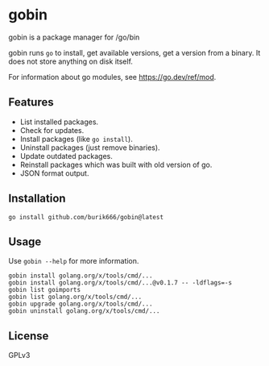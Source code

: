 # gobin
gobin is a package manager for /go/bin

gobin runs `go` to install, get available versions, get a version from a binary.
It does not store anything on disk itself.

For information about go modules, see https://go.dev/ref/mod.

## Features
- List installed packages.
- Check for updates.
- Install packages (like `go install`).
- Uninstall packages (just remove binaries).
- Update outdated packages.
- Reinstall packages which was built with old version of go.
- JSON format output.

## Installation

    go install github.com/burik666/gobin@latest

## Usage
Use `gobin --help` for more information.

    gobin install golang.org/x/tools/cmd/...
    gobin install golang.org/x/tools/cmd/...@v0.1.7 -- -ldflags=-s
    gobin list goimports
    gobin list golang.org/x/tools/cmd/...
    gobin upgrade golang.org/x/tools/cmd/...
    gobin uninstall golang.org/x/tools/cmd/...

## License

GPLv3

